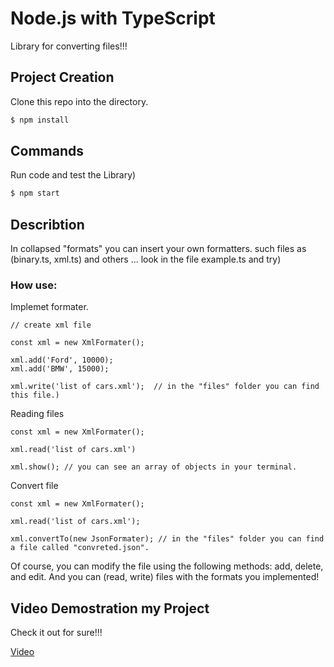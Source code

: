 # Node.js with TypeScript

Library for converting files!!!

## Project Creation

Clone this repo into the directory.

```bash
$ npm install
```
## Commands
Run code and test the Library)

```bash
$ npm start
```

## Describtion

In collapsed "formats" you can insert your own formatters.
such files as (binary.ts, xml.ts) and others ...
look in the file example.ts and try)

### How use:
Implemet formater.
```code
// create xml file

const xml = new XmlFormater();

xml.add('Ford', 10000);
xml.add('BMW', 15000);

xml.write('list of cars.xml');	// in the "files" folder you can find this file.)
```
Reading files
```code
const xml = new XmlFormater();

xml.read('list of cars.xml')

xml.show(); // you can see an array of objects in your terminal.
```
Convert file
```code
const xml = new XmlFormater();

xml.read('list of cars.xml');

xml.convertTo(new JsonFormater); // in the "files" folder you can find a file called "convreted.json".
```

Of course, you can modify the file using the following methods: add, delete, and edit.
And you can (read, write) files with the formats you implemented!

## Video Demostration my Project
Check it out for sure!!!

[Video](https://www.loom.com/share/ce712488f7f74c14ac2597768f04b1f0)
